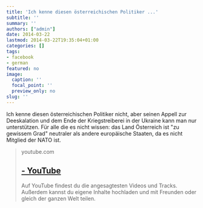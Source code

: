 ```yaml
---
title: 'Ich kenne diesen österreichischen Politiker ...'
subtitle: ''
summary: ''
authors: ["admin"]
date: 2014-03-22
lastmod: 2014-03-22T19:35:04+01:00
categories: []
tags:
- facebook
- german
featured: no
image:
  caption: ''
  focal_point: ''
  preview_only: no
slug: ''
---
```

Ich kenne diesen österreichischen Politiker nicht, aber seinen Appell zur Deeskalation und dem Ende der Kriegstreiberei in der Ukraine kann man nur unterstützen. Für alle die es nicht wissen: das Land Österreich ist "zu gewissem Grad" neutraler als andere europäische Staaten, da es nicht Mitglied der NATO ist.
> youtube.com
> ## [ - YouTube](https://www.youtube.com/watch?v=AoouMLNZfxA)
>
>Auf YouTube findest du die angesagtesten Videos und Tracks. Außerdem kannst du eigene Inhalte hochladen und mit Freunden oder gleich der ganzen Welt teilen.


